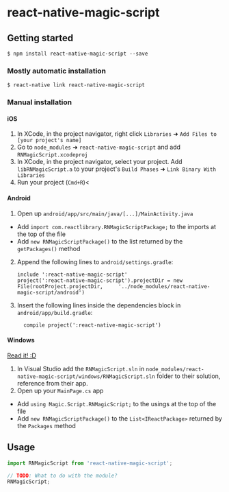 
# react-native-magic-script

## Getting started

`$ npm install react-native-magic-script --save`

### Mostly automatic installation

`$ react-native link react-native-magic-script`

### Manual installation


#### iOS

1. In XCode, in the project navigator, right click `Libraries` ➜ `Add Files to [your project's name]`
2. Go to `node_modules` ➜ `react-native-magic-script` and add `RNMagicScript.xcodeproj`
3. In XCode, in the project navigator, select your project. Add `libRNMagicScript.a` to your project's `Build Phases` ➜ `Link Binary With Libraries`
4. Run your project (`Cmd+R`)<

#### Android

1. Open up `android/app/src/main/java/[...]/MainActivity.java`
  - Add `import com.reactlibrary.RNMagicScriptPackage;` to the imports at the top of the file
  - Add `new RNMagicScriptPackage()` to the list returned by the `getPackages()` method
2. Append the following lines to `android/settings.gradle`:
  	```
  	include ':react-native-magic-script'
  	project(':react-native-magic-script').projectDir = new File(rootProject.projectDir, 	'../node_modules/react-native-magic-script/android')
  	```
3. Insert the following lines inside the dependencies block in `android/app/build.gradle`:
  	```
      compile project(':react-native-magic-script')
  	```

#### Windows
[Read it! :D](https://github.com/ReactWindows/react-native)

1. In Visual Studio add the `RNMagicScript.sln` in `node_modules/react-native-magic-script/windows/RNMagicScript.sln` folder to their solution, reference from their app.
2. Open up your `MainPage.cs` app
  - Add `using Magic.Script.RNMagicScript;` to the usings at the top of the file
  - Add `new RNMagicScriptPackage()` to the `List<IReactPackage>` returned by the `Packages` method


## Usage
```javascript
import RNMagicScript from 'react-native-magic-script';

// TODO: What to do with the module?
RNMagicScript;
```
  